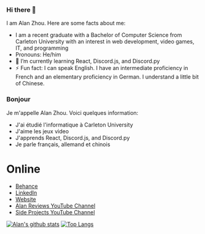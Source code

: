 <!--
**AlanReviews/AlanReviews** is a ✨ _special_ ✨ repository because its `README.md` (this file) appears on your GitHub profile.

-->

### Hi there 👋
I am Alan Zhou. Here are some facts about me:

- I am a recent graduate with a Bachelor of Computer Science from Carleton University with an interest in web development, video games, IT, and programming
- Pronouns: He/him
- 🌱 I’m currently learning React, Discord.js, and Discord.py
- ⚡ Fun fact: I can speak English. I have an intermediate proficiency in French and an elementary proficiency in German. I understand a little bit of Chinese.

### Bonjour
Je m'appelle Alan Zhou. Voici quelques information:
- J'ai étudié l'informatique à Carleton University
- J'aime les jeux video
- J'apprends React, Discord.js, and Discord.py
- Je parle français, allemand et chinois

# Online
- [Behance](https://www.behance.net/alandzhou)
- [LinkedIn](https://www.linkedin.com/in/alan-d-zhou/)
- [Website](https://alanreviews.github.io/)
- [Alan Reviews YouTube Channel](https://www.youtube.com/c/TheAlanReviews)
- [Side Projects YouTube Channel](https://www.youtube.com/channel/UCRvZ-7-rjfziq7DV9wCJstQ)

[![Alan's github stats](https://github-readme-stats.vercel.app/api?username=alanreviews)](https://github.com/anuraghazra/github-readme-stats)
[![Top Langs](https://github-readme-stats.vercel.app/api/top-langs/?username=alanreviews&langs_count=10&layout=compact)](https://github.com/anuraghazra/github-readme-stats)
